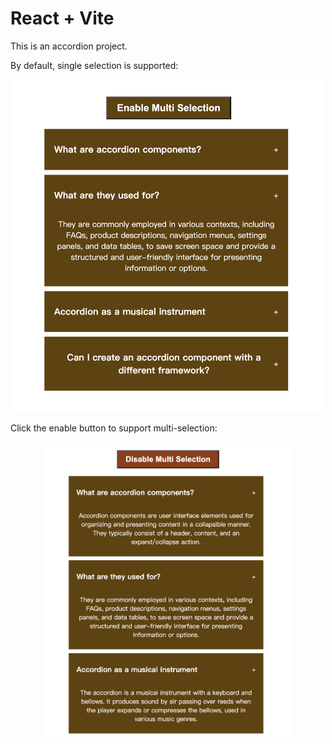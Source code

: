 # React + Vite

This is an accordion project.

<!-- By default, single selection is supported:
![single selection](<截屏2025-02-22 下午12.14.19.png>)

Click the enable button to support multi-selection:
![multi selections](<截屏2025-02-22 下午12.14.38.png>) -->

By default, single selection is supported:

<div style="text-align: center;">
  <img src="截屏2025-02-22 下午12.14.19.png" alt="single selection" width="500"/>
</div>

Click the enable button to support multi-selection:

<div style="text-align: center;">
  <img src="截屏2025-02-22 下午12.14.38.png" alt="multi selections" width="400"/>
</div>
